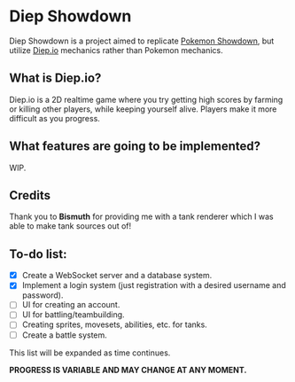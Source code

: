 # Diep Showdown

Diep Showdown is a project aimed to replicate [Pokemon Showdown](https://play.pokemonshowdown.com), but utilize [Diep.io](https://diep.io) mechanics rather than Pokemon mechanics.

## What is Diep.io?
Diep.io is a 2D realtime game where you try getting high scores by farming or killing other players, while keeping yourself alive. Players make it more difficult as you progress.

## What features are going to be implemented?
WIP.

## Credits
Thank you to **Bismuth** for providing me with a tank renderer which I was able to make tank sources out of!

## To-do list:
- [x] Create a WebSocket server and a database system.
- [x] Implement a login system (just registration with a desired username and password).
- [ ] UI for creating an account.
- [ ] UI for battling/teambuilding.
- [ ] Creating sprites, movesets, abilities, etc. for tanks.
- [ ] Create a battle system.

This list will be expanded as time continues.

**PROGRESS IS VARIABLE AND MAY CHANGE AT ANY MOMENT.**